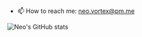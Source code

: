 
- 📫 How to reach me: neo.vortex@pm.me 

![Neo's GitHub stats](https://github-readme-stats.vercel.app/api?username=neo-vortex&show=reviews,discussions_started,discussions_answered,prs_merged,prs_merged_percentage&show_icons=true&theme=transparent)

